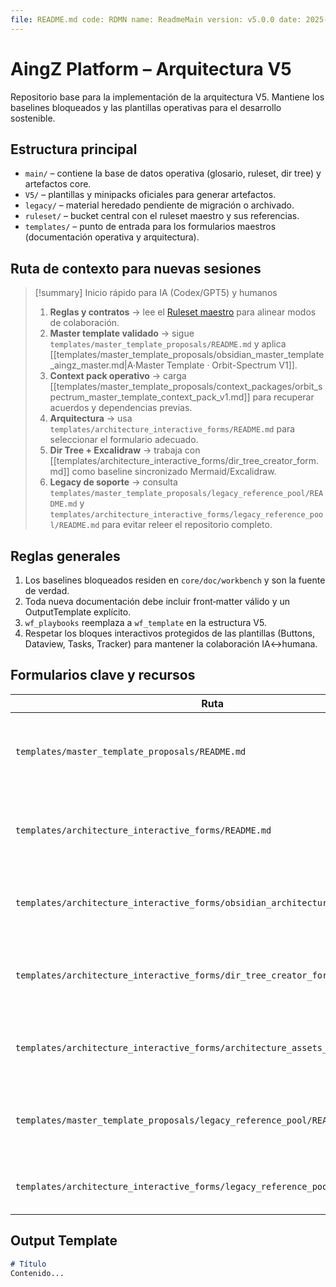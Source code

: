 ```yaml
---
file: README.md code: RDMN name: ReadmeMain version: v5.0.0 date: 2025-08-24 owner: "AingZ_Platform · RwB" status: wip
---
```


# AingZ Platform – Arquitectura V5

Repositorio base para la implementación de la arquitectura V5. Mantiene los baselines bloqueados y las plantillas operativas para el desarrollo sostenible.

## Estructura principal
- `main/` – contiene la base de datos operativa (glosario, ruleset, dir tree) y artefactos core.
- `V5/` – plantillas y minipacks oficiales para generar artefactos.
- `legacy/` – material heredado pendiente de migración o archivado.
- `ruleset/` – bucket central con el ruleset maestro y sus referencias.
- `templates/` – punto de entrada para los formularios maestros (documentación operativa y arquitectura).

## Ruta de contexto para nuevas sesiones

> [!summary] Inicio rápido para IA (Codex/GPT5) y humanos
> 1. **Reglas y contratos** → lee el [Ruleset maestro](ruleset/ruleset_master_v_1.md) para alinear modos de colaboración.
> 2. **Master template validado** → sigue `templates/master_template_proposals/README.md` y aplica [[templates/master_template_proposals/obsidian_master_template_aingz_master.md|A·Master Template · Orbit-Spectrum V1]].
> 3. **Context pack operativo** → carga [[templates/master_template_proposals/context_packages/orbit_spectrum_master_template_context_pack_v1.md]] para recuperar acuerdos y dependencias previas.
> 4. **Arquitectura** → usa `templates/architecture_interactive_forms/README.md` para seleccionar el formulario adecuado.
> 5. **Dir Tree + Excalidraw** → trabaja con [[templates/architecture_interactive_forms/dir_tree_creator_form.md]] como baseline sincronizado Mermaid/Excalidraw.
> 6. **Legacy de soporte** → consulta `templates/master_template_proposals/legacy_reference_pool/README.md` y `templates/architecture_interactive_forms/legacy_reference_pool/README.md` para evitar releer el repositorio completo.

## Reglas generales
1. Los baselines bloqueados residen en `core/doc/workbench` y son la fuente de verdad.
2. Toda nueva documentación debe incluir front‑matter válido y un OutputTemplate explícito.
3. `wf_playbooks` reemplaza a `wf_template` en la estructura V5.
4. Respetar los bloques interactivos protegidos de las plantillas (Buttons, Dataview, Tasks, Tracker) para mantener la colaboración IA↔humana.

## Formularios clave y recursos

| Ruta | Propósito | Notas |
| ---- | --------- | ----- |
| `templates/master_template_proposals/README.md` | Índice del master template validado y propuestas Next Gen. | Mantiene contratos Codex/GPT5 y lineamientos de adopción. |
| `templates/architecture_interactive_forms/README.md` | Guía de formularios de arquitectura. | Incluye integración con Excalidraw y KPIs de arquitectura. |
| `templates/architecture_interactive_forms/obsidian_architecture_master_form.md` | Formulario maestro para diseñar y auditar arquitectura. | Usa Tabs, Buttons, Dataview y WK.log. |
| `templates/architecture_interactive_forms/dir_tree_creator_form.md` | Blueprint de árboles de directorios con Mermaid + Excalidraw. | Baseline oficial para evolucionar el dir tree. |
| `templates/architecture_interactive_forms/architecture_assets_inventory.md` | Inventario de assets y árboles actuales. | Referencia rápida para auditorías y asignación de owners. |
| `templates/master_template_proposals/legacy_reference_pool/README.md` | Pool de decisiones y reglas históricas del master template. | Registra experimentos y acuerdos previos. |
| `templates/architecture_interactive_forms/legacy_reference_pool/README.md` | Legacy para formularios de arquitectura. | Adjunta snapshots, evidencias y feedback. |

## Output Template
```markdown
# Título
Contenido...
```
